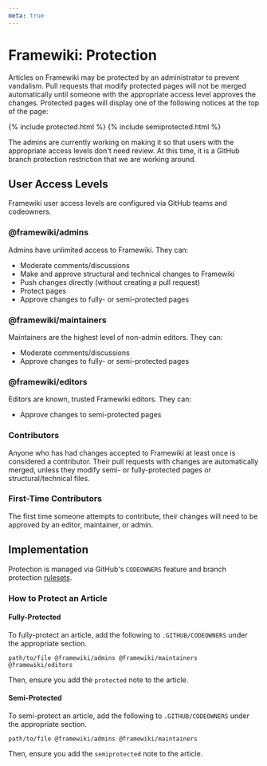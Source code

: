 ```yaml
---
meta: true
---
```

# Framewiki: Protection
Articles on Framewiki may be protected by an administrator to prevent vandalism. Pull requests that modify protected pages will not be merged automatically until someone with the appropriate access level approves the changes. Protected pages will display one of the following notices at the top of the page:

{% include protected.html %}
{% include semiprotected.html %}

The admins are currently working on making it so that users with the appropriate access levels don't need review. At this time, it is a GitHub branch protection restriction that we are working around. 

## User Access Levels
Framewiki user access levels are configured via GitHub teams and codeowners.

### @framewiki/admins
Admins have unlimited access to Framewiki. They can:
- Moderate comments/discussions
- Make and approve structural and technical changes to Framewiki
- Push changes directly (without creating a pull request)
- Protect pages
- Approve changes to fully- or semi-protected pages

### @framewiki/maintainers
Maintainers are the highest level of non-admin editors. They can: 
- Moderate comments/discussions
- Approve changes to fully- or semi-protected pages

### @framewiki/editors
Editors are known, trusted Framewiki editors. They can:
- Approve changes to semi-protected pages

### Contributors
Anyone who has had changes accepted to Framewiki at least once is considered a contributor. Their pull requests with changes are automatically merged, unless they modify semi- or fully-protected pages or structural/technical files.

### First-Time Contributors
The first time someone attempts to contribute, their changes will need to be approved by an editor, maintainer, or admin.

## Implementation
Protection is managed via GitHub's `CODEOWNERS` feature and branch protection [rulesets](https://github.com/framewiki/framewiki.net/settings/rules).

### How to Protect an Article

#### Fully-Protected
To fully-protect an article, add the following to `.GITHUB/CODEOWNERS` under the appropriate section.
```
path/to/file @framewiki/admins @framewiki/maintainers @framewiki/editors
```

Then, ensure you add the `protected` note to the article.

#### Semi-Protected
To semi-protect an article, add the following to `.GITHUB/CODEOWNERS` under the appropriate section.
```
path/to/file @framewiki/admins @framewiki/maintainers
```

Then, ensure you add the `semiprotected` note to the article.
